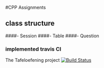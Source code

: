 #CPP Assignments



## class structure
####- Session
####- Table
####- Question


### implemented travis CI
The Tafeloefening project [![Build Status](https://travis-ci.org/HeadhunterXamd/cppAssignments.svg)](https://travis-ci.org/HeadhunterXamd/cppAssignments)

